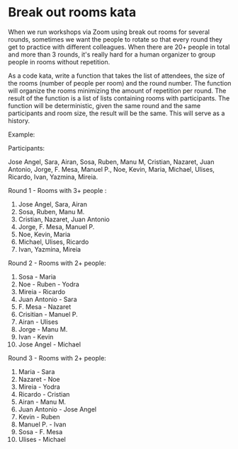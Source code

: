 # Break out rooms kata

When we run workshops via Zoom using break out rooms for several rounds, sometimes we want the people to rotate so that every round they get to practice with different colleagues. When there are 20+ people in total and more than 3 rounds, it's really hard for a human organizer to group people in rooms without repetition. 

As a code kata, write a function that takes the list of attendees, the size of the rooms (number of people per room) and the round number. The function will organize the rooms minimizing the amount of repetition per round. The result of the function is a list of lists containing rooms with participants. The function will be deterministic, given the same round and the same participants and room size, the result will be the same. This will serve as a history. 

Example:

Participants: 

Jose Angel, Sara, Airan, Sosa, Ruben, Manu M, Cristian, Nazaret, Juan Antonio, Jorge, F. Mesa, Manuel P., Noe, Kevin, Maria, Michael, Ulises, Ricardo, Ivan, Yazmina, Mireia.

Round 1 - Rooms with 3+ people :

 1. Jose Angel, Sara, Airan
 2. Sosa, Ruben, Manu M.
 3. Cristian, Nazaret, Juan Antonio
 4. Jorge, F. Mesa, Manuel P.
 5. Noe, Kevin, Maria
 6. Michael, Ulises, Ricardo
 7. Ivan, Yazmina, Mireia

Round 2 - Rooms with 2+ people:

 1. Sosa - Maria 
 2. Noe - Ruben - Yodra
 3. Mireia - Ricardo
 4. Juan Antonio - Sara
 5. F. Mesa - Nazaret
 6. Crisitian - Manuel P.
 7. Airan - Ulises
 8. Jorge - Manu M.
 9. Ivan - Kevin
10. Jose Angel - Michael

Round 3 - Rooms with 2+ people:

 1. Maria - Sara
 2. Nazaret - Noe
 3. Mireia - Yodra
 4. Ricardo - Cristian
 5. Airan - Manu M.
 6. Juan Antonio - Jose Angel
 7. Kevin - Ruben
 8. Manuel P. - Ivan
 9. Sosa - F. Mesa
10. Ulises - Michael


